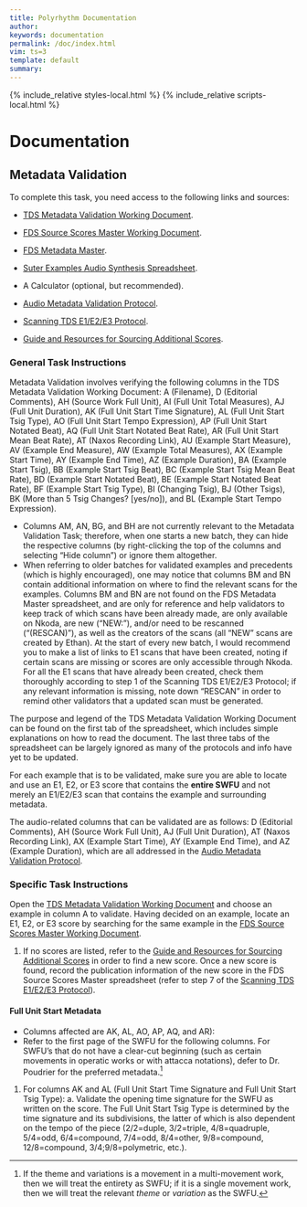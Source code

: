 ```yaml
---
title: Polyrhythm Documentation
author: 
keywords: documentation
permalink: /doc/index.html
vim: ts=3
template: default
summary: 
---
```


{% include_relative styles-local.html %}
{% include_relative scripts-local.html %}

# Documentation #


## Metadata Validation ##

To complete this task, you need access to the following links and sources:

- [TDS Metadata Validation Working Document](https://docs.google.com/spreadsheets/d/1s06QHpHWrL55cEraj3peph4WrV69yj-9tGYT40_XeT8/edit#gid=1738702283).

- [FDS Source Scores Master Working Document](https://docs.google.com/spreadsheets/d/1_2uFSZHJ0AclYKc_DDzN25JWKTTC5uFQVyfwH7oHC7c/edit#gid=900860769).

- [FDS Metadata Master](https://docs.google.com/spreadsheets/d/17rjKQ3lXJHEHAcDfOXTDNX5a0A_jVqwokcaqhd3Ddng/edit#gid=900860769).

- [Suter Examples Audio Synthesis Spreadsheet](https://docs.google.com/spreadsheets/d/1nGsd7TlSWtmxrNv_2C1lTOWwLtfz1IH0O2pqhm7bj_A/edit?pli=1#gid=0).

- A Calculator (optional, but recommended).

- [Audio Metadata Validation Protocol](https://drive.google.com/file/d/1dfp1h0XFpkJkB6H7MZppSwHPjq8GEPAQ/view?usp=sharing).

- [Scanning TDS E1/E2/E3 Protocol](https://drive.google.com/file/d/1iAn3BtUFatYhZOzv1vM9-FkRrM5JmrL2/view?usp=sharing).

- [Guide and Resources for Sourcing Additional Scores](https://drive.google.com/file/d/1adxhtt7fi_PmdaoCfj8Rs_egZDO6-YNY/view?usp=sharing).


### General Task Instructions ###

Metadata Validation involves verifying the following columns in the TDS Metadata Validation Working Document: A (Filename), D (Editorial Comments), AH (Source Work Full Unit), AI (Full Unit Total Measures), AJ (Full Unit Duration), AK (Full Unit Start Time Signature), AL (Full Unit Start Tsig Type), AO (Full Unit Start Tempo Expression), AP (Full Unit Start Notated Beat), AQ (Full Unit Start Notated Beat Rate), AR (Full Unit Start Mean Beat Rate), AT (Naxos Recording Link), AU (Example Start Measure), AV (Example End Measure), AW (Example Total Measures), AX (Example Start Time), AY (Example End Time), AZ (Example Duration), BA (Example Start Tsig), BB (Example Start Tsig Beat), BC (Example Start Tsig Mean Beat Rate), BD (Example Start Notated Beat), BE (Example Start Notated Beat Rate), BF (Example Start Tsig Type), BI (Changing Tsig), BJ (Other Tsigs), BK (More than 5 Tsig Changes? [yes/no]), and BL (Example Start Tempo Expression).

- Columns AM, AN, BG, and BH are not currently relevant to the Metadata Validation Task; therefore, when one starts a new batch, they can hide the respective columns (by right-clicking the top of the columns and selecting “Hide column”) or ignore them altogether.
- When referring to older batches for validated examples and precedents (which is highly encouraged), one may notice that columns BM and BN contain additional information on where to find the relevant scans for the examples. Columns BM and BN are not found on the FDS Metadata Master spreadsheet, and are only for reference and help validators to keep track of which scans have been already made, are only available on Nkoda, are new (“NEW:”), and/or need to be rescanned (“(RESCAN)”), as well as the creators of the scans (all “NEW” scans are created by Ethan). At the start of every new batch, I would recommend you to make a list of links to E1 scans that have been created, noting if certain scans are missing or scores are only accessible through Nkoda. For all the E1 scans that have already been created, check them thoroughly according to step 1 of the Scanning TDS E1/E2/E3 Protocol; if any relevant information is missing, note down “RESCAN” in order to remind other validators that a updated scan must be generated.

The purpose and legend of the TDS Metadata Validation Working Document can be found on the first tab of the spreadsheet, which includes simple explanations on how to read the document. The last three tabs of the spreadsheet can be largely ignored as many of the protocols and info have yet to be updated.

For each example that is to be validated, make sure you are able to locate and use an E1, E2, or E3 score that contains the __entire SWFU__ and not merely an E1/E2/E3 scan that contains the example and surrounding metadata.

The audio-related columns that can be validated are as follows: D (Editorial Comments),
AH (Source Work Full Unit), AJ (Full Unit Duration), AT (Naxos Recording Link), AX
(Example Start Time), AY (Example End Time), and AZ (Example Duration), which are all addressed in the [Audio Metadata Validation Protocol](https://drive.google.com/file/d/1dfp1h0XFpkJkB6H7MZppSwHPjq8GEPAQ/view?usp=sharing).


### Specific Task Instructions ###

Open the [TDS Metadata Validation Working Document](https://docs.google.com/spreadsheets/d/1s06QHpHWrL55cEraj3peph4WrV69yj-9tGYT40_XeT8/edit#gid=1738702283) and choose an example in column A to validate. Having decided on an example, locate an E1, E2, or E3 score by searching for the same example in the [FDS Source Scores Master Working Document](https://docs.google.com/spreadsheets/d/1_2uFSZHJ0AclYKc_DDzN25JWKTTC5uFQVyfwH7oHC7c/edit#gid=900860769).
1. If no scores are listed, refer to the [Guide and Resources for Sourcing Additional Scores](https://drive.google.com/file/d/1adxhtt7fi_PmdaoCfj8Rs_egZDO6-YNY/view?usp=sharing) in order to find a new score. Once a new score is found, record the publication information of the new score in the FDS Source Scores Master spreadsheet (refer to step 7 of the [Scanning TDS E1/E2/E3 Protocol](https://drive.google.com/file/d/1iAn3BtUFatYhZOzv1vM9-FkRrM5JmrL2/view?usp=sharing)).

#### Full Unit Start Metadata ####
- Columns affected are AK, AL, AO, AP, AQ, and AR):
- Refer to the first page of the SWFU for the following columns. For SWFU’s that do not have a clear-cut beginning (such as certain movements in operatic works or with attacca notations), defer to Dr. Poudrier for the preferred metadata.[^1]
1. For columns AK and AL (Full Unit Start Time Signature and Full Unit Start Tsig Type):
   a. Validate the opening time signature for the SWFU as written on the score. The Full Unit Start Tsig Type is determined by the time signature and its subdivisions, the latter of which is also dependent on the tempo of the piece (2/2=duple, 3/2=triple, 4/8=quadruple, 5/4=odd, 6/4=compound, 7/4=odd, 8/4=other, 9/8=compound, 12/8=compound, 3/4;9/8=polymetric, etc.).

[^1]: If the theme and variations is a movement in a multi-movement work, then we will treat the entirety as SWFU; if it is a single movement work, then we will treat the relevant _theme_ or _variation_ as the SWFU.
